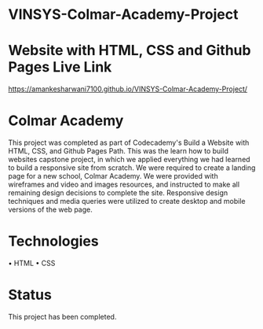 # VINSYS-Colmar-Academy-Project
# Website with HTML, CSS and Github Pages Live Link
https://amankesharwani7100.github.io/VINSYS-Colmar-Academy-Project/
# Colmar Academy
This project was completed as part of Codecademy's Build a Website with HTML, CSS, and Github Pages Path. This was the learn how to build websites capstone project, in which we applied everything we had learned to build a responsive site from scratch. We were required to create a landing page for a new school, Colmar Academy. We were provided with wireframes and video and images resources, and instructed to make all remaining design decisions to complete the site. Responsive design techniques and media queries were utilized to create desktop and mobile versions of the web page.
# Technologies
• HTML
• CSS
# Status
This project has been completed.
